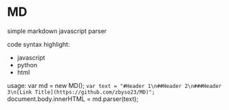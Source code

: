 # MD
simple markdown javascript parser

code syntax highlight:
- javascript
- python
- html

usage:
var md = new MD();
```var text = "#Header 1\n##Header 2\n###Header 3\n[Link Title](https://github.com/zbyso23/MD)";```
document.body.innerHTML = md.parser(text);

